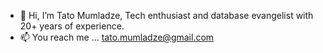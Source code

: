 - 👋 Hi, I’m Tato Mumladze, Tech enthusiast and database evangelist with 20+ years of experience. 
- 📫 You reach me ... tato.mumladze@gmail.com

<!---
tvitmsvleli/tvitmsvleli is a ✨ special ✨ repository because its `README.md` (this file) appears on your GitHub profile.
You can click the Preview link to take a look at your changes.
--->
